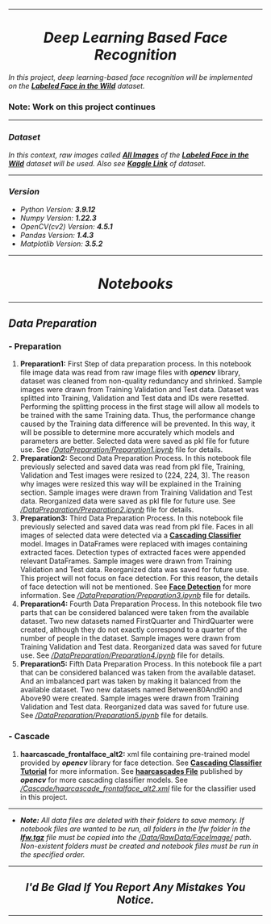 
---
# *<center>Deep Learning Based Face Recognition</center>*

*In this project, deep learning-based face recognition will be implemented on the
[**Labeled Face in the Wild**](http://vis-www.cs.umass.edu/lfw/ "Official Website") dataset.*

### Note: Work on this project continues
---

### *Dataset*
*In this context, raw images called
[**All Images**](http://vis-www.cs.umass.edu/lfw/lfw.tgz "tgz File Link")
of the 
[**Labeled Face in the Wild**](http://vis-www.cs.umass.edu/lfw/ "Official Website") dataset will be used.
Also see [**Kaggle Link**](https://www.kaggle.com/datasets/stoicstatic/face-recognition-dataset "Kaggle Link") of dataset.*

---

### *Version*

- _Python Version: **3.9.12**_
- _Numpy Version: **1.22.3**_
- _OpenCV(cv2) Version: **4.5.1**_
- _Pandas Version: **1.4.3**_
- _Matplotlib Version: **3.5.2**_

---

# *<center>Notebooks</center>*

---

## *Data Preparation*

### - Preparation

1. **Preparation1:** First Step of data preparation process. 
In this notebook file image data was read from raw image files with _**opencv**_ library,
dataset was cleaned from non-quality redundancy and shrinked.
Sample images were drawn from Training Validation and Test data.
Dataset was splitted into Training, Validation and Test data and IDs were resetted.
Performing the splitting process in the first stage will allow all models to be trained with the same Training data.
Thus, the performance change caused by the Training data difference will be prevented.
In this way, it will be possible to determine more accurately which models and parameters are better.
Selected data were saved as pkl file for future use.
See <ins>_/DataPreparation/Preparation1.ipynb_</ins> file for details.
2. **Preparation2:** Second Data Preparation Process. 
In this notebook file previously selected and saved data was read from pkl file, 
Training, Validation and Test images were resized to (224, 224, 3).
The reason why images were resized this way will be explained in the Training section.
Sample images were drawn from Training Validation and Test data.
Reorganized data were saved as pkl file for future use.
See <ins>_/DataPreparation/Preparation2.ipynb_</ins> file for details.
3. **Preparation3:** Third Data Preparation Process. 
In this notebook file previously selected and saved data was read from pkl file.
Faces in all images of selected data were detected
via a [**Cascading Classifier**](https://docs.opencv.org/3.4/db/d28/tutorial_cascade_classifier.html "docs.opencv") model.
Images in DataFrames were replaced with images containing extracted faces.
Detection types of extracted faces were appended relevant DataFrames.
Sample images were drawn from Training Validation and Test data.
Reorganized data was saved for future use.
This project will not focus on face detection.
For this reason, the details of face detection will not be mentioned.
See [**Face Detection**](https://en.wikipedia.org/wiki/Face_detection "wikipedia") for more information.
See <ins>_/DataPreparation/Preparation3.ipynb_</ins> file for details.
4. **Preparation4:** Fourth Data Preparation Process. 
In this notebook file 
two parts that can be considered balanced were taken from the available dataset.
Two new datasets named FirstQuarter and ThirdQuarter were created, 
although they do not exactly correspond to a quarter of the number of people in the dataset.
Sample images were drawn from Training Validation and Test data.
Reorganized data was saved for future use.
See <ins>_/DataPreparation/Preparation4.ipynb_</ins> file for details.
5. **Preparation5:** Fifth Data Preparation Process. 
In this notebook file 
a part that can be considered balanced was taken from the available dataset.
And an imbalanced part was taken by making it balanced from the available dataset.
Two new datasets named Between80And90 and Above90 were created.
Sample images were drawn from Training Validation and Test data.
Reorganized data was saved for future use.
See <ins>_/DataPreparation/Preparation5.ipynb_</ins> file for details.

### - Cascade

1. **haarcascade_frontalface_alt2:** xml file containing pre-trained model 
provided by _**opencv**_ library for face detection.
See [**Cascading Classifier Tutorial**](https://docs.opencv.org/3.4/db/d28/tutorial_cascade_classifier.html "docs.opencv") for more information.
See [**haarcascades File**](https://github.com/opencv/opencv/tree/master/data/haarcascades "github") published by _**opencv**_ for more cascading classifier models.
See <ins>_/Cascade/haarcascade_frontalface_alt2.xml_</ins> file for the classifier used in this project.

---

- _**Note:** All data files are deleted with their folders to save memory.
If notebook files are wanted to be run, all folders in the lfw folder in the 
[**lfw.tgz**](http://vis-www.cs.umass.edu/lfw/lfw.tgz "tgz File Link")
file must be copied into the
<ins>/Data/RawData/FaceImage/</ins> 
path.
Non-existent folders must be created and notebook files must be run in the specified order._

---

## <center>_I'd Be Glad If You Report Any Mistakes You Notice._</center>

---